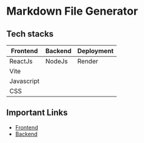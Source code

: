 # Markdown File Generator

 ## Tech stacks
  | Frontend  | Backend   | Deployment   |   
|-----------|-----------|--------------|
|  ReactJs  | NodeJs    |  Render      |  
|  Vite     |           |              |
|  Javascript |         |              |   
|  CSS      |           |              |  

## Important Links
- [Frontend](https://markdown2html-8kjt.onrender.com/)
- [Backend](https://markdown2html.onrender.com)
